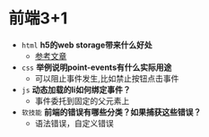 # 前端3+1 
- `html` **h5的web storage带来什么好处**
  - [参考文章](https://www.cnblogs.com/hudeam/p/13141949.html)
- `css` **举例说明point-events有什么实际用途**
  - 可以阻止事件发生,比如禁止按钮点击事件
- `js` **动态加载的li如何绑定事件？**
  - 事件委托到固定的父元素上
- `软技能` **前端的错误有哪些分类？如果捕获这些错误？**
  - 语法错误，自定义错误